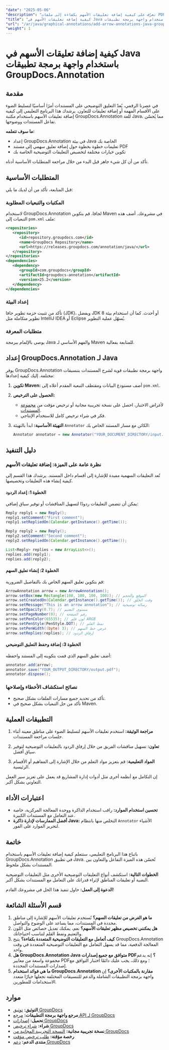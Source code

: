 ```yaml
---
"date": "2025-05-06"
"description": "تعرّف على كيفية إضافة تعليقات الأسهم بكفاءة إلى ملفات PDF باستخدام مكتبة GroupDocs.Annotation للغة Java. حسّن وضوح المستندات وعزز التعاون."
"title": "كيفية إضافة تعليقات الأسهم في Java باستخدام واجهة برمجة تطبيقات GroupDocs.Annotation"
"url": "/ar/java/graphical-annotations/add-arrow-annotations-java-groupdocs/"
"weight": 1
---
```


# كيفية إضافة تعليقات الأسهم في Java باستخدام واجهة برمجة تطبيقات GroupDocs.Annotation

## مقدمة

في عصرنا الرقمي، يُعدّ التعليق التوضيحي على المستندات أمرًا أساسيًا لتسليط الضوء على الأقسام المهمة أو إضافة تعليقات للتعاون. يرشدك هذا البرنامج التعليمي إلى كيفية إضافة تعليقات الأسهم باستخدام مكتبة GroupDocs.Annotation للغة Java، مما يُحسّن تفاعل المستندات ووضوحها.

**ما سوف تتعلمه:**
- إعداد GroupDocs.Annotation في بيئة Java الخاصة بك
- تعليمات خطوة بخطوة حول إضافة تعليق سهمي إلى مستند PDF
- تكوين خيارات مختلفة لتخصيص التعليقات التوضيحية الخاصة بك

تأكد من أن كل شيء جاهز قبل البدء من خلال مراجعة المتطلبات الأساسية أدناه.

## المتطلبات الأساسية

قبل المتابعة، تأكد من أن لديك ما يلي:

### المكتبات والتبعيات المطلوبة
لاستخدام GroupDocs.Annotation لجافا، قم بتكوين Maven في مشروعك. أضف هذه التبعيات إلى `pom.xml` ملف:

```xml
<repositories>
   <repository>
      <id>repository.groupdocs.com</id>
      <name>GroupDocs Repository</name>
      <url>https://releases.groupdocs.com/annotation/java/</url>
   </repository>
</repositories>
<dependencies>
   <dependency>
      <groupId>com.groupdocs</groupId>
      <artifactId>groupdocs-annotation</artifactId>
      <version>25.2</version>
   </dependency>
</dependencies>
```

### إعداد البيئة
تأكد من تثبيت حزمة تطوير جافا (JDK)، ويفضل JDK 8 أو أحدث. كما أن استخدام بيئة تطوير متكاملة مثل IntelliJ IDEA أو Eclipse يُسهّل عملية التطوير.

### متطلبات المعرفة
يوصى بالإلمام ببرمجة Java والفهم الأساسي لـ Maven للمتابعة بفعالية.

## إعداد GroupDocs.Annotation لـ Java

يوفر GroupDocs.Annotation واجهة برمجة تطبيقات قوية لشرح المستندات بتنسيقات مختلفة. إليك كيفية إعدادها:

1. **تكوين Maven:**
   أضف مستودع البيانات ومقتطف التبعية المقدم أعلاه إلى `pom.xml`.

2. **الحصول على الترخيص:**
   - لأغراض الاختبار، احصل على نسخة تجريبية مجانية أو ترخيص مؤقت من [مجموعة المستندات](https://purchase.groupdocs.com/temporary-license/).
   - فكر في شراء ترخيص كامل للاستخدام الإنتاجي.

3. **التهيئة الأساسية:**
   ابدأ بالتهيئة `Annotator` الكائن مع مسار المستند الخاص بك:

   ```java
   Annotator annotator = new Annotator("YOUR_DOCUMENT_DIRECTORY/input.pdf");
   ```

## دليل التنفيذ

### نظرة عامة على الميزة: إضافة تعليقات الأسهم
تُعد التعليقات السهمية مفيدة للإشارة إلى أقسام داخل المستند. يرشدك هذا القسم إلى كيفية إنشاء هذه التعليقات وتخصيصها.

#### الخطوة 1: إعداد الردود 
يمكن أن تتضمن التعليقات ردودًا لتسهيل المناقشات أو توفير سياق إضافي:

```java
Reply reply1 = new Reply();
reply1.setComment("First comment");
reply1.setRepliedOn(Calendar.getInstance().getTime());

Reply reply2 = new Reply();
reply2.setComment("Second comment");
reply2.setRepliedOn(Calendar.getInstance().getTime());

List<Reply> replies = new ArrayList<>();
replies.add(reply1);
replies.add(reply2);
```

#### الخطوة 2: إنشاء تعليق السهم 
قم بتكوين تعليق السهم الخاص بك بالتفاصيل الضرورية:

```java
ArrowAnnotation arrow = new ArrowAnnotation();
arrow.setBox(new Rectangle(100, 100, 100, 100)); // الموقع والحجم
arrow.setCreatedOn(Calendar.getInstance().getTime()); // وقت الخلق
arrow.setMessage("This is an arrow annotation"); // رسالة توضيحية
arrow.setOpacity(0.7); // مستوى التعتيم
arrow.setPageNumber(0); // رقم الصفحة
arrow.setPenColor(65535); // لون قلم ARGB
arrow.setPenStyle(PenStyle.DOT); // نمط القلم
arrow.setPenWidth((byte) 3); // عرض خط السهم
arrow.setReplies(replies); // إرفاق الردود
```

#### الخطوة 3: إضافة وحفظ التعليق التوضيحي 
أضف تعليق السهم الذي قمت بتكوينه إلى المستند واحفظه:

```java
annotator.add(arrow);
annotator.save("YOUR_OUTPUT_DIRECTORY/output.pdf");
annotator.dispose();
```

### نصائح استكشاف الأخطاء وإصلاحها
- تأكد من تحديد جميع مسارات الملفات بشكل صحيح.
- تأكد من حل التبعيات بشكل صحيح في Maven.

## التطبيقات العملية

1. **مراجعة الوثيقة:**
   استخدم تعليقات الأسهم لتسليط الضوء على مناطق معينة أثناء جلسات مراجعة المستندات.
   
2. **تعاون:**
   تسهيل مناقشات الفريق من خلال إرفاق الردود بالتعليقات التوضيحية لتوفير سياق أفضل.
3. **المواد التعليمية:**
   قم بتعزيز مواد التعلم من خلال الإشارة إلى المفاهيم أو الأقسام الرئيسية.

إن التكامل مع أنظمة أخرى مثل أدوات إدارة المشاريع قد يعمل على تعزيز سير العمل التعاوني بشكل أكبر.

## اعتبارات الأداء
- **تحسين استخدام الموارد:** راقب استخدام الذاكرة ووحدة المعالجة المركزية، خاصة عند التعامل مع المستندات الكبيرة.
- **أفضل الممارسات لإدارة ذاكرة Java:** التخلص منها بانتظام `Annotator` الأشياء لتحرير الموارد على الفور.

## خاتمة
باتباع هذا البرنامج التعليمي، ستتعلم كيفية إضافة تعليقات الأسهم باستخدام GroupDocs.Annotation في تطبيق Java. تُحسّن هذه الميزة التفاعل والتعاون بين المستندات بشكل ملحوظ.

**الخطوات التالية:**
استكشف أنواع التعليقات التوضيحية الأخرى مثل التعليقات التوضيحية النصية أو تعليقات المناطق لإثراء قدراتك على التعامل مع المستندات بشكل أكبر.

**الدعوة إلى العمل:** حاول تنفيذ هذا الحل في مشروعك القادم!

## قسم الأسئلة الشائعة

1. **ما هو الغرض من تعليقات السهم؟**
   تُستخدم تعليقات الأسهم للإشارة إلى مناطق محددة في المستندات، مما يساعد على الوضوح والتواصل.
2. **هل يمكنني تخصيص مظهر تعليقات الأسهم؟**
   نعم، يمكنك تعديل خصائص مثل اللون والتعتيم ونمط القلم لتناسب احتياجاتك.
3. **كيف أتعامل مع التعليقات التوضيحية المتعددة بكفاءة؟**
   يتيح GroupDocs.Annotation المعالجة الدفعية، مما قد يسهل التعامل مع التعليقات التوضيحية المتعددة في وقت واحد.
4. **هل GroupDocs.Annotation Java متوافق مع جميع إصدارات PDF؟**
   إنه يدعم مجموعة واسعة من معايير PDF؛ ومع ذلك، يجب عليك دائمًا اختبار التوافق مع إصدارات المستندات المحددة.
5. **ما هي فوائد استخدام GroupDocs.Annotation مقارنة بالمكتبات الأخرى؟**
   إن واجهة برمجة التطبيقات الشاملة والدعم للتنسيقات المختلفة تجعلها خيارًا متعدد الاستخدامات للمطورين.

## موارد
- **التوثيق:** [توثيق GroupDocs](https://docs.groupdocs.com/annotation/java/)
- **مرجع واجهة برمجة التطبيقات:** [مرجع API لـ GroupDocs](https://reference.groupdocs.com/annotation/java/)
- **تحميل:** [إصدارات GroupDocs](https://releases.groupdocs.com/annotation/java/)
- **شراء:** [شراء ترخيص GroupDocs](https://purchase.groupdocs.com/buy)
- **نسخة تجريبية مجانية:** [النسخة التجريبية المجانية من GroupDocs](https://releases.groupdocs.com/annotation/java/)
- **رخصة مؤقتة:** [طلب ترخيص مؤقت](https://purchase.groupdocs.com/temporary-license/)
- **منتدى الدعم:** [دعم GroupDocs](https://forum.groupdocs.com/c/annotation/)